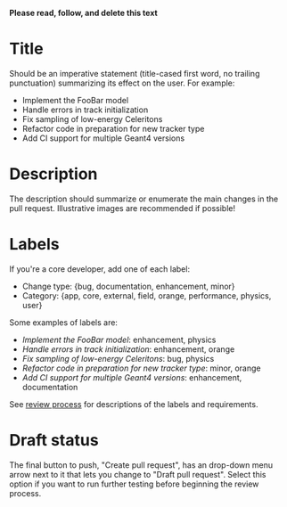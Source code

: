 **Please read, follow, and delete this text**

# Title

Should be an imperative statement (title-cased first word, no trailing punctuation) summarizing its effect on the user.  For example:
 - Implement the FooBar model
 - Handle errors in track initialization
 - Fix sampling of low-energy Celeritons
 - Refactor code in preparation for new tracker type
 - Add CI support for multiple Geant4 versions

# Description

The description should summarize or enumerate the main changes in the pull request. Illustrative images are recommended if possible!

# Labels

If you're a core developer, add one of each label:

- Change type: {bug, documentation, enhancement, minor}
- Category: {app, core, external, field, orange, performance, physics, user}

Some examples of labels are:
 - *Implement the FooBar model*: enhancement, physics
 - *Handle errors in track initialization*: enhancement, orange
 - *Fix sampling of low-energy Celeritons*: bug, physics
 - *Refactor code in preparation for new tracker type*: minor, orange
 - *Add CI support for multiple Geant4 versions*: enhancement, documentation

See [review process](https://github.com/celeritas-project/celeritas/blob/develop/doc/appendix/administration.rst#code-review) for descriptions of the labels and requirements.

# Draft status

The final button to push, "Create pull request", has an drop-down menu arrow
next to it that lets you change to "Draft pull request". Select this option if
you want to run further testing before beginning the review process.
